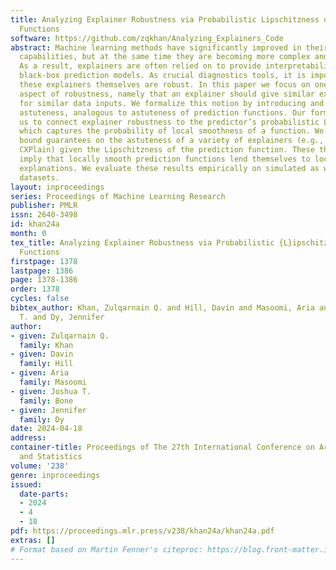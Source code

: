 ```yaml
---
title: Analyzing Explainer Robustness via Probabilistic Lipschitzness of Prediction
  Functions
software: https://github.com/zqkhan/Analyzing_Explainers_Code
abstract: Machine learning methods have significantly improved in their predictive
  capabilities, but at the same time they are becoming more complex and less transparent.
  As a result, explainers are often relied on to provide interpretability to these
  black-box prediction models. As crucial diagnostics tools, it is important that
  these explainers themselves are robust. In this paper we focus on one particular
  aspect of robustness, namely that an explainer should give similar explanations
  for similar data inputs. We formalize this notion by introducing and defining explainer
  astuteness, analogous to astuteness of prediction functions. Our formalism allows
  us to connect explainer robustness to the predictor’s probabilistic Lipschitzness,
  which captures the probability of local smoothness of a function. We provide lower
  bound guarantees on the astuteness of a variety of explainers (e.g., SHAP, RISE,
  CXPlain) given the Lipschitzness of the prediction function. These theoretical results
  imply that locally smooth prediction functions lend themselves to locally robust
  explanations. We evaluate these results empirically on simulated as well as real
  datasets.
layout: inproceedings
series: Proceedings of Machine Learning Research
publisher: PMLR
issn: 2640-3498
id: khan24a
month: 0
tex_title: Analyzing Explainer Robustness via Probabilistic {L}ipschitzness of Prediction
  Functions
firstpage: 1378
lastpage: 1386
page: 1378-1386
order: 1378
cycles: false
bibtex_author: Khan, Zulqarnain Q. and Hill, Davin and Masoomi, Aria and Bone, Joshua
  T. and Dy, Jennifer
author:
- given: Zulqarnain Q.
  family: Khan
- given: Davin
  family: Hill
- given: Aria
  family: Masoomi
- given: Joshua T.
  family: Bone
- given: Jennifer
  family: Dy
date: 2024-04-18
address:
container-title: Proceedings of The 27th International Conference on Artificial Intelligence
  and Statistics
volume: '238'
genre: inproceedings
issued:
  date-parts:
  - 2024
  - 4
  - 18
pdf: https://proceedings.mlr.press/v238/khan24a/khan24a.pdf
extras: []
# Format based on Martin Fenner's citeproc: https://blog.front-matter.io/posts/citeproc-yaml-for-bibliographies/
---
```

